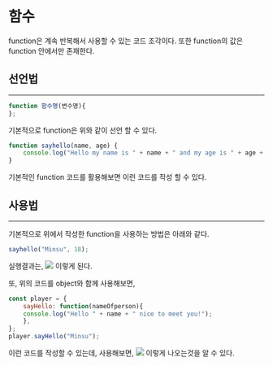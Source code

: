 # 함수

function은 계속 반복해서 사용할 수 있는 코드 조각이다. 또한 function의 값은function 안에서만 존재한다.

## 선언법
---
```javascript
function 함수명(변수명){
};
```
기본적으로 function은 위와 같이 선언 할 수 있다.

```javascript
function sayhello(name, age) {
    console.log("Hello my name is " + name + " and my age is " + age + ".");
}
```
기본적인 function 코드를 활용해보면 이런 코드를 작성 할 수 있다.

## 사용법
---
기본적으로 위에서 작성한 function을 사용하는 방법은 아래와 같다.
```javascript
sayhello("Minsu", 18);
```
실행결과는, 
![](https://cdn.discordapp.com/attachments/1019884911802454016/1082956263752749066/image.png) 이렇게 된다.

또, 위의 코드를 object와 함께 사용해보면,
```javascript
const player = {
    sayHello: function(nameOfperson){
    console.log("Hello " + name + " nice to meet you!");
    },
};
player.sayHello("Minsu");
```
이런 코드를 작성할 수 있는데, 사용해보면, 
![](https://cdn.discordapp.com/attachments/1019884911802454016/1082957931953258506/image.png) 이렇게 나오는것을 알 수 있다.